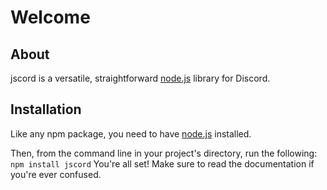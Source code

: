 # Welcome

## About
jscord is a versatile, straightforward [node.js](https://nodejs.org) library for Discord.

## Installation
Like any npm package, you need to have [node.js](https://nodejs.org) installed.

Then, from the command line in your project's directory, run the following: `npm install jscord`
You're all set! Make sure to read the documentation if you're ever confused.
